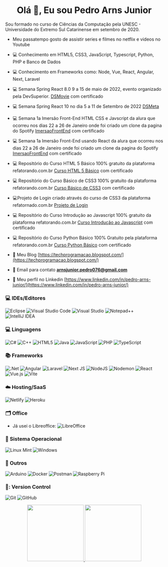 <h1 align="center">Olá 👋, Eu sou Pedro Arns Junior</h1>

Sou formado no curso de Ciências da Computação pela UNESC - Universidade do Extremo Sul Catarinense em setembro de 2020.
 - Meu passatempo gosto de assistir series e filmes no netflix e videos no Youtube

 
 - :computer: Conhecimento em HTML5, CSS3, JavaScript, Typescript, Python, PHP e Banco de Dados
 - 💻 Conhecimento em Frameworks como: Node, Vue, React, Angular, Next, Laravel 
 - :computer: Semana Spring React 8.0 9 a 15 de maio de 2022, evento organizado pela DevSuperior. [DSMovie](https://dsmoviepj.netlify.app/) com certificado 
 - :computer: Semana Spring React 10 no dia 5 a 11 de Setembro de 2022 [DSMeta](https://github.com/pedrojunior079/dsmeta)
 - :computer: Semana 1a Imersão Front-End HTML CSS e Javscript da alura que ocorreu nos dias 22 a 26 de Janeiro onde foi criado um clone da pagina do Spotify [ImersaoFrontEnd](https://github.com/pedrojunior079/spotify-imersao-alura) com certificado
 - :computer: Semana 1a Imersão Front-End usando React da alura que ocorreu nos dias 22 a 26 de Janeiro onde foi criado um clone da pagina do Spotify [ImersaoFrontEnd](https://github.com/pedrojunior079/spotify-react) com certificado
 - :computer: Repositório do Curso HTML 5 Básico 100% gratuito da plataforma refatorando.com.br [Curso HTML 5 Básico](https://github.com/pedrojunior079/CursoHTML5) com certificado
 - :computer: Repositório do Curso Básico de CSS3 100% gratuito da plataforma refatorando.com.br [Curso Básico de CSS3](https://github.com/pedrojunior079/CursoCSS3) com certificado
 - :computer:Projeto de Login criado através do curso de CSS3 da plataforma refatornado.com.br [Projeto de Login](https://github.com/pedrojunior079/ProjetoLogin) 
 - :computer: Repositório do Curso Introdução ao Javascript 100% gratuito da plataforma refatorando.com.br [Curso Introdução ao Javascript](https://github.com/pedrojunior079/CursoJavaScript) com certificado
 - :computer: Repositório do Curso Python Básico 100% Gratuito pela plataforma refatorando.com.br [Curso Python Básico](https://github.com/pedrojunior079/CursoPython) com certificado
    
 - :page_with_curl: Meu Blog [https://techprogramacao.blogspot.com/](https://techprogramacao.blogspot.com/)

 - :email: Email para contato **arnsjunior.pedro076@gmail.com**

 - :page_with_curl: Meu perfil no Linkedin [https://www.linkedin.com/in/pedro-arns-junior/](https://www.linkedin.com/in/pedro-arns-junior/)

### :computer: IDEs/Editores
![Eclipse](https://img.shields.io/badge/Eclipse-FE7A16.svg?style=for-the-badge&logo=Eclipse&logoColor=white)
![Visual Studio Code](https://img.shields.io/badge/Visual%20Studio%20Code-0078d7.svg?style=for-the-badge&logo=visual-studio-code&logoColor=white)
![Visual Studio](https://img.shields.io/badge/Visual%20Studio-5C2D91.svg?style=for-the-badge&logo=visual-studio&logoColor=white)
![Notepad++](https://img.shields.io/badge/Notepad++-90E59A.svg?style=for-the-badge&logo=notepad%2b%2b&logoColor=black)
![IntelliJ IDEA](https://img.shields.io/badge/IntelliJIDEA-000000.svg?style=for-the-badge&logo=intellij-idea&logoColor=white)


### :computer: Linguagens
![C#](https://img.shields.io/badge/c%23-%23239120.svg?style=for-the-badge&logo=c-sharp&logoColor=white)
![C++](https://img.shields.io/badge/c++-%2300599C.svg?style=for-the-badge&logo=c%2B%2B&logoColor=white)
![HTML5](https://img.shields.io/badge/html5-%23E34F26.svg?style=for-the-badge&logo=html5&logoColor=white)
![Java](https://img.shields.io/badge/java-%23ED8B00.svg?style=for-the-badge&logo=openjdk&logoColor=white)
![JavaScript](https://img.shields.io/badge/javascript-%23323330.svg?style=for-the-badge&logo=javascript&logoColor=%23F7DF1E)
![PHP](https://img.shields.io/badge/php-%23777BB4.svg?style=for-the-badge&logo=php&logoColor=white)
![TypeScript](https://img.shields.io/badge/typescript-%23007ACC.svg?style=for-the-badge&logo=typescript&logoColor=white)
 
### :books: Frameworks
![.Net](https://img.shields.io/badge/.NET-5C2D91?style=for-the-badge&logo=.net&logoColor=white)
![Angular](https://img.shields.io/badge/angular-%23DD0031.svg?style=for-the-badge&logo=angular&logoColor=white)
![Laravel](https://img.shields.io/badge/laravel-%23FF2D20.svg?style=for-the-badge&logo=laravel&logoColor=white)
![Next JS](https://img.shields.io/badge/Next-black?style=for-the-badge&logo=next.js&logoColor=white)
![NodeJS](https://img.shields.io/badge/node.js-6DA55F?style=for-the-badge&logo=node.js&logoColor=white)
![Nodemon](https://img.shields.io/badge/NODEMON-%23323330.svg?style=for-the-badge&logo=nodemon&logoColor=%BBDEAD)
![React](https://img.shields.io/badge/react-%2320232a.svg?style=for-the-badge&logo=react&logoColor=%2361DAFB)
![Vue.js](https://img.shields.io/badge/vuejs-%2335495e.svg?style=for-the-badge&logo=vuedotjs&logoColor=%234FC08D)
![Vite](https://img.shields.io/badge/vite-%23646CFF.svg?style=for-the-badge&logo=vite&logoColor=white)


### :cloud: Hosting/SaaS
![Netlify](https://img.shields.io/badge/netlify-%23000000.svg?style=for-the-badge&logo=netlify&logoColor=#00C7B7)
![Heroku](https://img.shields.io/badge/heroku-%23430098.svg?style=for-the-badge&logo=heroku&logoColor=white)


### :card_index_dividers: Office
- Já usei o Libreoffice: ![LibreOffice](https://img.shields.io/badge/LibreOffice-%2318A303?style=for-the-badge&logo=LibreOffice&logoColor=white)


### 💾 Sistema Operacional
	
  ![Linux Mint](https://img.shields.io/badge/Linux%20Mint-87CF3E?style=for-the-badge&logo=Linux%20Mint&logoColor=white)
  ![Windows](https://img.shields.io/badge/Windows-0078D6?style=for-the-badge&logo=windows&logoColor=white)

### :electric_plug: Outros
   ![Arduino](https://img.shields.io/badge/-Arduino-00979D?style=for-the-badge&logo=Arduino&logoColor=white)
   ![Docker](https://img.shields.io/badge/docker-%230db7ed.svg?style=for-the-badge&logo=docker&logoColor=white)
   ![Postman](https://img.shields.io/badge/Postman-FF6C37?style=for-the-badge&logo=postman&logoColor=white)
   ![Raspberry Pi](https://img.shields.io/badge/-RaspberryPi-C51A4A?style=for-the-badge&logo=Raspberry-Pi)

### 💾: Version Control
   ![Git](https://img.shields.io/badge/git-%23F05033.svg?style=for-the-badge&logo=git&logoColor=white)
   ![GitHub](https://img.shields.io/badge/github-%23121011.svg?style=for-the-badge&logo=github&logoColor=white)
     

<div align="center">
  <a href="https://github.com/pedrojunior079">
  <img height="180em" src="https://github-readme-stats.vercel.app/api?username=pedrojunior079&show_icons=true&theme=shadow_green&include_all_commits=true&count_private=true"/>
  <img height="180em" src="https://github-readme-stats.vercel.app/api/top-langs/?username=pedrojunior079&layout=compact&langs_count=7&theme=shadow_green"/>
</div>
  
  

